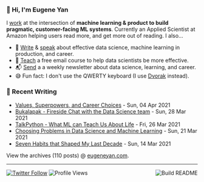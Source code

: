 ### 👋 Hi, I'm Eugene Yan

I [work](https://eugeneyan.com/about/) at the intersection of **machine learning & product to build pragmatic, customer-facing ML systems**. Currently an Applied Scientist at Amazon helping users read more, and get more out of reading. I also...

- 📝 [Write](https://eugeneyan.com/writing/) & [speak](https://eugeneyan.com/speaking/) about effective data science, machine learning in production, and career.
- 🧠 [Teach](https://eugeneyan.com/resources/) a free email course to help data scientists be more effective.
- 📬 [Send](https://eugeneyan.com/subscribe/) a a weekly newsletter about data science, learning, and career.
- 😅 Fun fact: I don't use the QWERTY keyboard (I use [Dvorak](https://en.wikipedia.org/wiki/Dvorak_keyboard_layout) instead).

### 📝 Recent Writing

<!-- writing starts -->
* [Values, Superpowers, and Career Choices](https://eugeneyan.com//writing/values-and-superpowers/) - Sun, 04 Apr 2021
* [Bukalapak - Fireside Chat with the Data Science team](https://eugeneyan.com//speaking/bukalapak-fireside/) - Sun, 28 Mar 2021
* [TalkPython - What ML can Teach Us About Life](https://eugeneyan.com//speaking/talk-python/) - Fri, 26 Mar 2021
* [Choosing Problems in Data Science and Machine Learning](https://eugeneyan.com//writing/how-to-choose-problems/) - Sun, 21 Mar 2021
* [Seven Habits that Shaped My Last Decade](https://eugeneyan.com//writing/seven-habits-that-shaped-my-decade/) - Sun, 14 Mar 2021
<!-- writing ends -->

View the archives (<!-- writing_count starts -->110<!-- writing_count ends --> posts) @ [eugeneyan.com](https://eugeneyan.com).

---
[![Twitter Follow](https://img.shields.io/twitter/follow/eugeneyan?label=Follow&style=social)](https://twitter.com/eugeneyan) ![Profile Views](https://gpvc.arturio.dev/eugeneyan)<a href="https://github.com/eugeneyan/eugeneyan/actions"><img src="https://github.com/eugeneyan/eugeneyan/workflows/Build%20README/badge.svg?branch=master" align="right" alt="Build README"></a>
